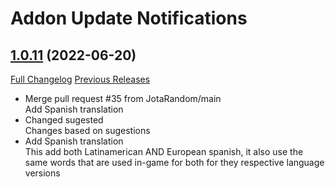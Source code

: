 # Addon Update Notifications

## [1.0.11](https://github.com/WowUp/WowUp.Addon/tree/1.0.11) (2022-06-20)
[Full Changelog](https://github.com/WowUp/WowUp.Addon/compare/1.0.10...1.0.11) [Previous Releases](https://github.com/WowUp/WowUp.Addon/releases)

- Merge pull request #35 from JotaRandom/main  
    Add Spanish translation  
- Changed sugested  
    Changes based on sugestions  
- Add Spanish translation  
    This add both Latinamerican AND European spanish, it also use the same words that are used in-game for both for they respective language versions  
